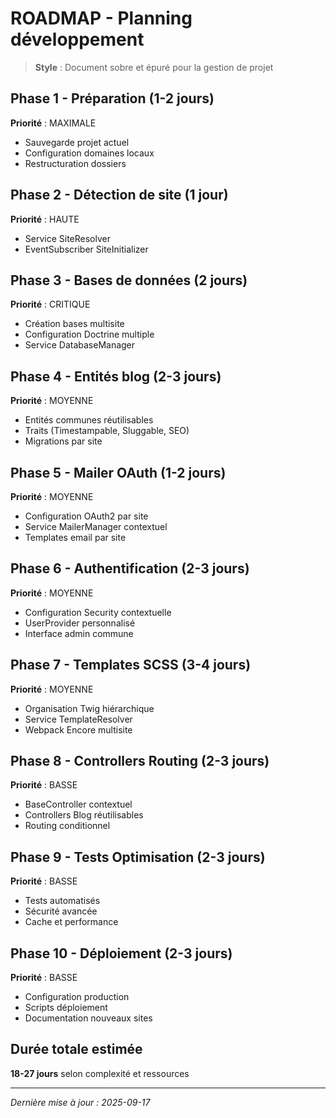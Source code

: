 # ROADMAP - Planning développement

> **Style** : Document sobre et épuré pour la gestion de projet

## Phase 1 - Préparation (1-2 jours)
**Priorité** : MAXIMALE
- Sauvegarde projet actuel
- Configuration domaines locaux
- Restructuration dossiers

## Phase 2 - Détection de site (1 jour)
**Priorité** : HAUTE
- Service SiteResolver
- EventSubscriber SiteInitializer

## Phase 3 - Bases de données (2 jours)
**Priorité** : CRITIQUE
- Création bases multisite
- Configuration Doctrine multiple
- Service DatabaseManager

## Phase 4 - Entités blog (2-3 jours)
**Priorité** : MOYENNE
- Entités communes réutilisables
- Traits (Timestampable, Sluggable, SEO)
- Migrations par site

## Phase 5 - Mailer OAuth (1-2 jours)
**Priorité** : MOYENNE
- Configuration OAuth2 par site
- Service MailerManager contextuel
- Templates email par site

## Phase 6 - Authentification (2-3 jours)
**Priorité** : MOYENNE
- Configuration Security contextuelle
- UserProvider personnalisé
- Interface admin commune

## Phase 7 - Templates SCSS (3-4 jours)
**Priorité** : MOYENNE
- Organisation Twig hiérarchique
- Service TemplateResolver
- Webpack Encore multisite

## Phase 8 - Controllers Routing (2-3 jours)
**Priorité** : BASSE
- BaseController contextuel
- Controllers Blog réutilisables
- Routing conditionnel

## Phase 9 - Tests Optimisation (2-3 jours)
**Priorité** : BASSE
- Tests automatisés
- Sécurité avancée
- Cache et performance

## Phase 10 - Déploiement (2-3 jours)
**Priorité** : BASSE
- Configuration production
- Scripts déploiement
- Documentation nouveaux sites

## Durée totale estimée
**18-27 jours** selon complexité et ressources

---
*Dernière mise à jour : 2025-09-17*
